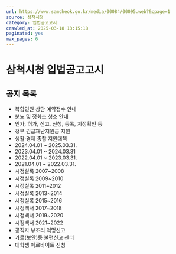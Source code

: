 ```yaml
---
url: https://www.samcheok.go.kr/media/00084/00095.web?&cpage=1
source: 삼척시청
category: 입법공고고시
crawled_at: 2025-03-18 13:15:18
paginated: yes
max_pages: 6
---
```


# 삼척시청 입법공고고시

## 공지 목록

- 복합민원 상담 예약접수 안내
- 분뇨 및 정화조 청소 안내
- 인가, 허가, 신고, 신청, 등록, 지정확인 등
- 정부 긴급재난지원금 지원
- 생활·경제 종합 지원대책
- 2024.04.01 ~ 2025.03.31.
- 2023.04.01 ~ 2024.03.31
- 2022.04.01 ~ 2023.03.31.
- 2021.04.01 ~ 2022.03.31.
- 시정실록 2007~2008
- 시정실록 2009~2010
- 시정실록 2011~2012
- 시정실록 2013~2014
- 시정실록 2015~2016
- 시정백서 2017~2018
- 시정백서 2019~2020
- 시정백서 2021~2022
- 공직자 부조리 익명신고
- 가로(보안)등 불편신고 센터
- 대학생 아르바이트 신청